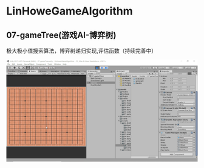 # LinHoweGameAlgorithm



## 07-gameTree(游戏AI-博弈树)

极大极小值搜索算法，博弈树递归实现,评估函数（持续完善中）

![07-gameTree(游戏AI-博弈树)](https://raw.githubusercontent.com/IceLanguage/icelanguage.github.io/master/images/gobangAI.gif)